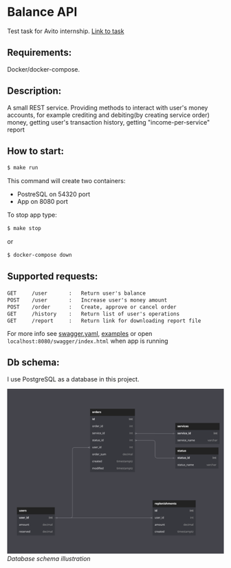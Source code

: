 # Balance API
Test task for Avito internship. [Link to task](https://github.com/avito-tech/internship_backend_2022)

## Requirements:
Docker/docker-compose.

## Description:

A small REST service. Providing methods to interact with user's money accounts,
for example crediting and debiting(by creating service order) money, 
getting user's transaction history, getting "income-per-service" report 

## How to start:
```bash
$ make run
```
This command will create two containers:
* PostreSQL on 54320 port
* App on 8080 port


To stop app type:
```bash
$ make stop
```
or
```bash
$ docker-compose down
```
## Supported requests:
```
GET     /user       :   Return user's balance
POST    /user       :   Increase user's money amount
POST    /order      :   Create, approve or cancel order
GET     /history    :   Return list of user's operations
GET     /report     :   Return link for downloading report file
```
For more info see [swagger.yaml](docs/swagger.yaml), [examples](examples.md)
or open ```localhost:8080/swagger/index.html``` when app is running


## Db schema:

I use PostgreSQL as a database in this project.

![Database schema infographics](docs/assets/schema.png)
*Database schema illustration*